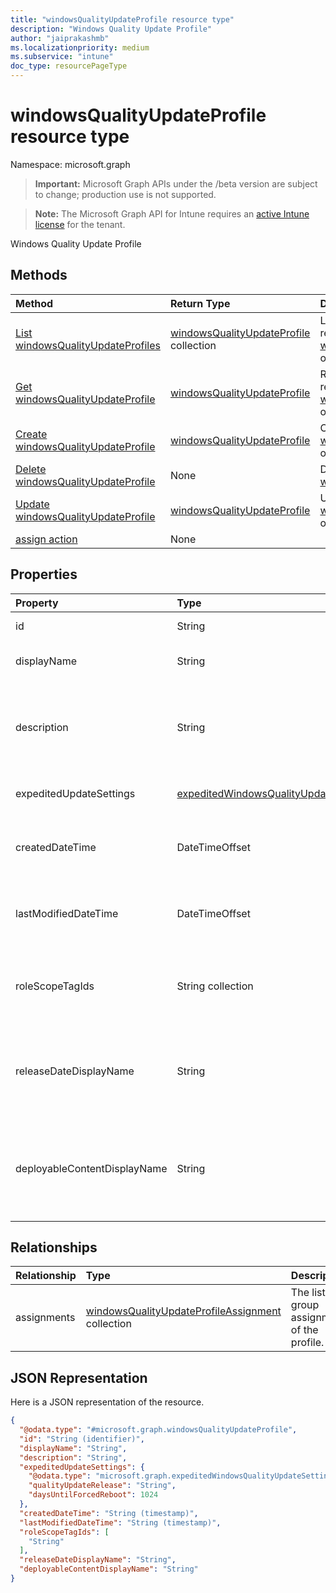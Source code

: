 ```yaml
---
title: "windowsQualityUpdateProfile resource type"
description: "Windows Quality Update Profile"
author: "jaiprakashmb"
ms.localizationpriority: medium
ms.subservice: "intune"
doc_type: resourcePageType
---
```


# windowsQualityUpdateProfile resource type

Namespace: microsoft.graph

> **Important:** Microsoft Graph APIs under the /beta version are subject to change; production use is not supported.

> **Note:** The Microsoft Graph API for Intune requires an [active Intune license](https://go.microsoft.com/fwlink/?linkid=839381) for the tenant.

Windows Quality Update Profile

## Methods
|Method|Return Type|Description|
|:---|:---|:---|
|[List windowsQualityUpdateProfiles](../api/intune-softwareupdate-windowsqualityupdateprofile-list.md)|[windowsQualityUpdateProfile](../resources/intune-softwareupdate-windowsqualityupdateprofile.md) collection|List properties and relationships of the [windowsQualityUpdateProfile](../resources/intune-softwareupdate-windowsqualityupdateprofile.md) objects.|
|[Get windowsQualityUpdateProfile](../api/intune-softwareupdate-windowsqualityupdateprofile-get.md)|[windowsQualityUpdateProfile](../resources/intune-softwareupdate-windowsqualityupdateprofile.md)|Read properties and relationships of the [windowsQualityUpdateProfile](../resources/intune-softwareupdate-windowsqualityupdateprofile.md) object.|
|[Create windowsQualityUpdateProfile](../api/intune-softwareupdate-windowsqualityupdateprofile-create.md)|[windowsQualityUpdateProfile](../resources/intune-softwareupdate-windowsqualityupdateprofile.md)|Create a new [windowsQualityUpdateProfile](../resources/intune-softwareupdate-windowsqualityupdateprofile.md) object.|
|[Delete windowsQualityUpdateProfile](../api/intune-softwareupdate-windowsqualityupdateprofile-delete.md)|None|Deletes a [windowsQualityUpdateProfile](../resources/intune-softwareupdate-windowsqualityupdateprofile.md).|
|[Update windowsQualityUpdateProfile](../api/intune-softwareupdate-windowsqualityupdateprofile-update.md)|[windowsQualityUpdateProfile](../resources/intune-softwareupdate-windowsqualityupdateprofile.md)|Update the properties of a [windowsQualityUpdateProfile](../resources/intune-softwareupdate-windowsqualityupdateprofile.md) object.|
|[assign action](../api/intune-softwareupdate-windowsqualityupdateprofile-assign.md)|None||

## Properties
|Property|Type|Description|
|:---|:---|:---|
|id|String|The Intune policy id.|
|displayName|String|The display name for the profile.|
|description|String|The description of the profile which is specified by the user.|
|expeditedUpdateSettings|[expeditedWindowsQualityUpdateSettings](../resources/intune-softwareupdate-expeditedwindowsqualityupdatesettings.md)|Expedited update settings.|
|createdDateTime|DateTimeOffset|The date time that the profile was created.|
|lastModifiedDateTime|DateTimeOffset|The date time that the profile was last modified.|
|roleScopeTagIds|String collection|List of Scope Tags for this Quality Update entity.|
|releaseDateDisplayName|String|Friendly release date to display for a Quality Update release|
|deployableContentDisplayName|String|Friendly display name of the quality update profile deployable content|

## Relationships
|Relationship|Type|Description|
|:---|:---|:---|
|assignments|[windowsQualityUpdateProfileAssignment](../resources/intune-softwareupdate-windowsqualityupdateprofileassignment.md) collection|The list of group assignments of the profile.|

## JSON Representation
Here is a JSON representation of the resource.
<!-- {
  "blockType": "resource",
  "keyProperty": "id",
  "@odata.type": "microsoft.graph.windowsQualityUpdateProfile"
}
-->
``` json
{
  "@odata.type": "#microsoft.graph.windowsQualityUpdateProfile",
  "id": "String (identifier)",
  "displayName": "String",
  "description": "String",
  "expeditedUpdateSettings": {
    "@odata.type": "microsoft.graph.expeditedWindowsQualityUpdateSettings",
    "qualityUpdateRelease": "String",
    "daysUntilForcedReboot": 1024
  },
  "createdDateTime": "String (timestamp)",
  "lastModifiedDateTime": "String (timestamp)",
  "roleScopeTagIds": [
    "String"
  ],
  "releaseDateDisplayName": "String",
  "deployableContentDisplayName": "String"
}
```
